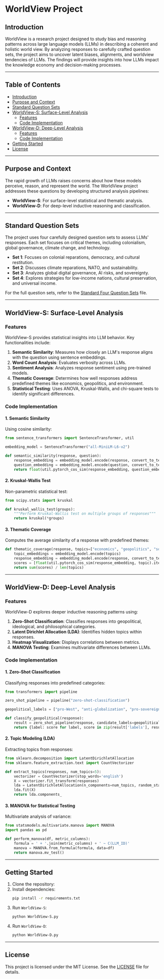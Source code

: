 # WorldView Project

## Introduction

WorldView is a research project designed to study bias and reasoning patterns across large language models (LLMs) in describing a coherent and holistic world view. By analyzing responses to carefully crafted question sets, the project aims to uncover latent biases, alignments, and worldview tendencies of LLMs. The findings will provide insights into how LLMs impact the knowledge economy and decision-making processes.

---

## Table of Contents

- [Introduction](#introduction)
- [Purpose and Context](#purpose-and-context)
- [Standard Question Sets](#standard-question-sets)
- [WorldView-S: Surface-Level Analysis](#worldview-s-surface-level-analysis)
  - [Features](#features)
  - [Code Implementation](#code-implementation)
- [WorldView-D: Deep-Level Analysis](#worldview-d-deep-level-analysis)
  - [Features](#features-1)
  - [Code Implementation](#code-implementation-1)
- [Getting Started](#getting-started)
- [License](#license)

---

## Purpose and Context

The rapid growth of LLMs raises concerns about how these models perceive, reason, and represent the world. The WorldView project addresses these questions by developing structured analysis pipelines:
- **WorldView-S**: For surface-level statistical and thematic analysis.
- **WorldView-D**: For deep-level inductive reasoning and classification.

---

## Standard Question Sets

The project uses four carefully designed question sets to assess LLMs' responses. Each set focuses on critical themes, including colonialism, global governance, climate change, and technology.

- **Set 1**: Focuses on colonial reparations, democracy, and cultural restitution.
- **Set 2**: Discusses climate reparations, NATO, and sustainability.
- **Set 3**: Analyzes global digital governance, AI risks, and sovereignty.
- **Set 4**: Explores strategies for low-income nations, cultural preservation, and universal income.

For the full question sets, refer to the [Standard Four Question Sets](./Standard%20Four%20Question%20Sets.json) file.

---

## WorldView-S: Surface-Level Analysis

### Features
WorldView-S provides statistical insights into LLM behavior. Key functionalities include:
1. **Semantic Similarity**: Measures how closely an LLM's response aligns with the question using sentence embeddings.
2. **Word Count Analysis**: Evaluates verbosity across LLMs.
3. **Sentiment Analysis**: Analyzes response sentiment using pre-trained models.
4. **Thematic Coverage**: Determines how well responses address predefined themes like economics, geopolitics, and environment.
5. **Statistical Testing**: Uses ANOVA, Kruskal-Wallis, and chi-square tests to identify significant differences.

### Code Implementation

#### 1. **Semantic Similarity**
Using cosine similarity:

```python
from sentence_transformers import SentenceTransformer, util

embedding_model = SentenceTransformer("all-MiniLM-L6-v2")

def semantic_similarity(response, question):
    response_embedding = embedding_model.encode(response, convert_to_tensor=True)
    question_embedding = embedding_model.encode(question, convert_to_tensor=True)
    return float(util.pytorch_cos_sim(response_embedding, question_embedding).item())
```

#### 2. **Kruskal-Wallis Test**
Non-parametric statistical test:

```python
from scipy.stats import kruskal

def kruskal_wallis_test(groups):
    """Perform Kruskal-Wallis test on multiple groups of responses"""
    return kruskal(*groups)
```

#### 3. **Thematic Coverage**
Computes the average similarity of a response with predefined themes:

```python
def thematic_coverage(response, topics=["economics", "geopolitics", "society", "technology", "environment"]):
    topic_embeddings = embedding_model.encode(topics)
    response_embedding = embedding_model.encode(response, convert_to_tensor=True)
    scores = [float(util.pytorch_cos_sim(response_embedding, topic).item()) for topic in topic_embeddings]
    return sum(scores) / len(topics)
```

---

## WorldView-D: Deep-Level Analysis

### Features
WorldView-D explores deeper inductive reasoning patterns using:
1. **Zero-Shot Classification**: Classifies responses into geopolitical, ideological, and philosophical categories.
2. **Latent Dirichlet Allocation (LDA)**: Identifies hidden topics within responses.
3. **Heatmap Visualization**: Displays correlations between metrics.
4. **MANOVA Testing**: Examines multivariate differences between LLMs.

### Code Implementation

#### 1. **Zero-Shot Classification**
Classifying responses into predefined categories:

```python
from transformers import pipeline

zero_shot_pipeline = pipeline("zero-shot-classification")

geopolitical_labels = ["pro-West", "anti-globalization", "pro-sovereignty", "pro-globalization", "neutral"]

def classify_geopolitical(response):
    result = zero_shot_pipeline(response, candidate_labels=geopolitical_labels, multi_label=True)
    return {label: score for label, score in zip(result['labels'], result['scores'])}
```

#### 2. **Topic Modeling (LDA)**
Extracting topics from responses:

```python
from sklearn.decomposition import LatentDirichletAllocation
from sklearn.feature_extraction.text import CountVectorizer

def extract_topics(responses, num_topics=5):
    vectorizer = CountVectorizer(stop_words='english')
    X = vectorizer.fit_transform(responses)
    lda = LatentDirichletAllocation(n_components=num_topics, random_state=42)
    lda.fit(X)
    return lda.components_
```

#### 3. **MANOVA for Statistical Testing**
Multivariate analysis of variance:

```python
from statsmodels.multivariate.manova import MANOVA
import pandas as pd

def perform_manova(df, metric_columns):
    formula = ' + '.join(metric_columns) + ' ~ C(LLM_ID)'
    manova = MANOVA.from_formula(formula, data=df)
    return manova.mv_test()
```

---

## Getting Started

1. Clone the repository:
2. Install dependencies:
   ```bash
   pip install -r requirements.txt
   ```
3. Run `WorldView-S`:
   ```bash
   python WorldView-S.py
   ```
4. Run `WorldView-D`:
   ```bash
   python WorldView-D.py
   ```

---

## License

This project is licensed under the MIT License. See the [LICENSE](./LICENSE) file for details.
```
